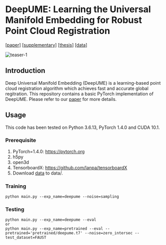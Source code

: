 # DeepUME: Learning the Universal Manifold Embedding for Robust Point Cloud Registration
<!--Created by Natalie Lang and Joseph M. Francos from Ben-Gurion University.-->
[[paper]](https://github.com/langnatalie/DeepUME/files/7360160/DeepUME_paper_for_Yossi__revised_.2.pdf)
[[supplementary]](https://github.com/langnatalie/DeepUME/files/7360122/DeepUME_supplementary_for_Yossi__revised_.pdf)
[[thesis]](https://github.com/langnatalie/DeepUME/files/6937954/DeepUME_thesis.pdf)
[[data]](https://drive.google.com/drive/folders/1E6muJwx3WONbMJnFunywdmtTDofBZj_L?usp=sharing)

![teaser-1](https://user-images.githubusercontent.com/55830582/128337630-a6d48728-b933-4593-a7da-819e488298ad.png)

## Introduction
Deep Universal Manifold Embedding (DeepUME) is a learning-based point cloud registration algorithm which achieves fast and accurate global regitration. This repository contains a basic PyTorch implementation of DeepUME. Please refer to our [paper](https://github.com/langnatalie/DeepUME/files/6937947/DeepUME_paper.pdf) for more details.

## Usage
This code has been tested on Python 3.6.13, PyTorch 1.4.0 and CUDA 10.1.

### Prerequisite
1. PyTorch=1.4.0: https://pytorch.org
2. h5py
3. open3d
4. TensorboardX: https://github.com/lanpa/tensorboardX
3. Download [data](https://drive.google.com/drive/folders/1E6muJwx3WONbMJnFunywdmtTDofBZj_L?usp=sharing) to data/.

### Training
```
python main.py --exp_name=deepume --noise=sampling
```

### Testing
```
python main.py --exp_name=deepume --eval 
or
python main.py --exp_name=pretrained --eval --pretrained='pretrained/deepume.t7' --noise=zero_intersec --test_dataset=FAUST
```
